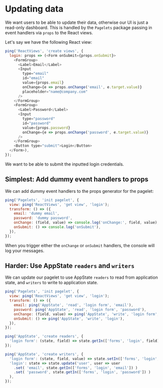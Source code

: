 # Updating data

We want users to be able to update their data, otherwise our UI is just a read-only dashboard. This is handled by the `Pagelets` package passing in event handlers via `props` to the React views.

Let's say we have the following React view:

```javascript
ping('ReactViews', 'create views', {
  login: props => (<Form onSubmit={props.onSubmit}>
    <FormGroup>
      <Label>Email</Label>
      <Input
        type="email"
        id="email"
        value={props.email}
        onChange={e => props.onChange('email', e.target.value)}
        placeholder="name@company.com"
      />
    </FormGroup>
    <FormGroup>
      <Label>Password</Label>
      <Input
        type="password"
        id="password"
        value={props.password}
        onChange={e => props.onChange('password', e.target.value)}
      />
    </FormGroup>
    <Button type="submit">Login</Button>
  </Form>),
});
```

We want to be able to submit the inputted login credentials.

## Simplest: Add dummy event handlers to props

We can add dummy event handlers to the props generator for the pagelet:

```javascript
ping('Pagelets', 'init pagelet', {
  view: ping('ReactViews', 'get view', 'login');
  transform: () => ({
    email: 'dummy email',
    password: 'dummy password',
    onChange: (field, value) => console.log('onChange:', field, value),
    onSubmit: () => console.log('onSubmit'),
  }),
});
```

When you trigger either the `onChange` or `onSubmit` handlers, the console will log your messages.

## Harder: Use AppState `readers` and `writers`

We can update our pagelet to use AppState `readers` to read from application state, and `writers` to write to application state.

```javascript
ping('Pagelets', 'init pagelet', {
  view: ping('ReactViews', 'get view', 'login');
  transform: () => ({
    email: ping('AppState', 'read', 'login form', 'email'),
    password: ping('AppState', 'read', 'login form', 'password'),
    onChange: (field, value) => ping('AppState', 'write', 'login form', field, value),
    onSubmit: () => ping('AppState', 'write', 'login'),
  }),
});

ping('AppState', 'create readers', {
  'login form': (state, field) => state.getIn(['forms', 'login', field]),
});

ping('AppState', 'create writers', {
  'login form': (state, field, value) => state.setIn(['forms', 'login', field], value),
  'login': state => state.update('user', user => user
    .set( 'email', state.getIn(['forms', 'login', 'email']) )
    .set( 'password', state.getIn(['forms', 'login', 'password']) )
  ),
});
```
